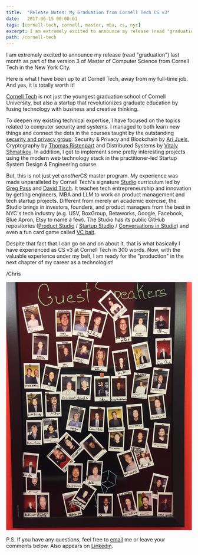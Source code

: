 ```yaml
---
title:  "Release Notes: My Graduation from Cornell Tech CS v3"
date:   2017-06-15 00:00:01
tags: [cornell-tech, cornell, master, mba, cs, nyc]
excerpt: I am extremely excited to announce my release (read "graduation") last month as part of the version 3 of Master of Computer Science from Cornell Tech in the New York City...
path: /cornell-tech
---
```


I am extremely excited to announce my release (read "graduation") last month as part of the version 3 of Master of Computer Science from Cornell Tech in the New York City. 

Here is what I have been up to at Cornell Tech, away from my full-time job. And yes, it is totally worth it!

[Cornell Tech](https://tech.cornell.edu/) is not just the youngest graduation school of Cornell University, but also a startup that revolutionizes graduate education by fusing technology with business and creative thinking.

To deepen my existing technical expertise, I have focused on the topics related to computer security and systems. I managed to both learn new things and connect the dots in the courses taught by the outstanding [security and privacy group](https://tech.cornell.edu/research/security-privacy/security-group): Security & Privacy and Blockchain by [Ari Juels](http://arijuels.com/),  Cryptography by [Thomas Ristenpart](http://rist.tech.cornell.edu/) and Distributed Systems by [Vitaly Shmatikov](http://www.cs.cornell.edu/~shmat/). In addition, I got to implement some pretty interesting projects using the modern web technology stack in the practitioner-led Startup System Design & Engineering course.

But, this is not just yet *another*CS master program. My experience was made unparalleled by Cornell Tech's signature [Studio](https://tech.cornell.edu/studio) curriculum led by[ Greg Pass](https://tech.cornell.edu/people/greg-pass) and [David Tisch](https://twitter.com/davetisch). It teaches tech entrepreneurship and innovation by getting engineers, MBA and LLM to work on product management and tech startup projects. Different from merely an academic exercise, the Studio brings in investors, founders, and product managers from the best in NYC's tech industry (e.g. USV, BoxGroup, Betaworks, Google, Facebook, Blue Apron, Etsy to name a few). The Studio has its public GitHub repositories ([Product Studio](https://github.com/cornelltech/product-studio/wiki/Syllabus) / [Startup Studio](https://github.com/cornelltech/startup-studio/wiki/Startup-Studio-Sessions-&-Syllabus) / [Conversations in Studio](https://github.com/cornelltech/conversations-in-the-studio)) and even a fun card game called [VC bait](http://vcbait.tech.cornell.edu/).

Despite that fact that I can go on and on about it, that is what basically I have experienced as CS v3 at Cornell Tech in 300 words. Now, with the valuable experience under my belt, I am ready for the "production" in the next chapter of my career as a technologist!



/Chris

![img](../images/cornell-tech-guest-speakers.jpg)



P.S. If you have any questions,  feel free to [email](contact@chriswang.tech) me or leave your comments below. Also appears on [Linkedin](https://www.linkedin.com/pulse/my-short-release-note-from-cornell-tech-cs-v3-chris-wang).

